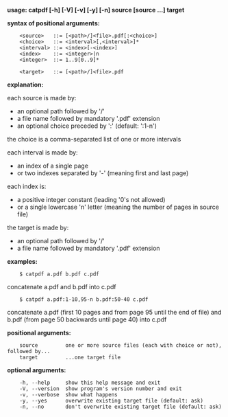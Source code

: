 **usage: catpdf [-h] [-V] [-v] [-y] [-n] source [source ...] target**

**syntax of positional arguments:**
```
    <source>   ::= [<path>/]<file>.pdf[:<choice>]
    <choice>   ::= <interval>[,<interval>]*
    <interval> ::= <index>[-<index>]
    <index>    ::= <integer>|n
    <integer>  ::= 1..9[0..9]*
    
    <target>   ::= [<path>/]<file>.pdf
```
**explanation:**

each source is made by:

  * an optional path followed by '/'
  * a file name followed by mandatory '.pdf' extension
  * an optional choice preceded by ':' (default: ':1-n')

the choice is a comma-separated list of one or more intervals

each interval is made by:

  * an index of a single page
  * or two indexes separated by '-' (meaning first and last page)
       
each index is:

  * a positive integer constant (leading '0's not allowed)
  * or a single lowercase 'n' letter (meaning the number of pages in source file)

the target is made by:

  * an optional path followed by '/'
  * a file name followed by mandatory '.pdf' extension

**examples:**
```
    $ catpdf a.pdf b.pdf c.pdf
```    
concatenate a.pdf and b.pdf into c.pdf
```
    $ catpdf a.pdf:1-10,95-n b.pdf:50-40 c.pdf
```
concatenate a.pdf (first 10 pages and from page 95 until the end of file) and b.pdf (from page 50 backwards until page 40) into c.pdf

**positional arguments:**
```
    source         one or more source files (each with choice or not), followed by... 
    target         ...one target file
```
**optional arguments:** 
```
    -h, --help     show this help message and exit
    -V, --version  show program's version number and exit
    -v, --verbose  show what happens
    -y, --yes      overwrite existing target file (default: ask)
    -n, --no       don't overwrite existing target file (default: ask)
```
